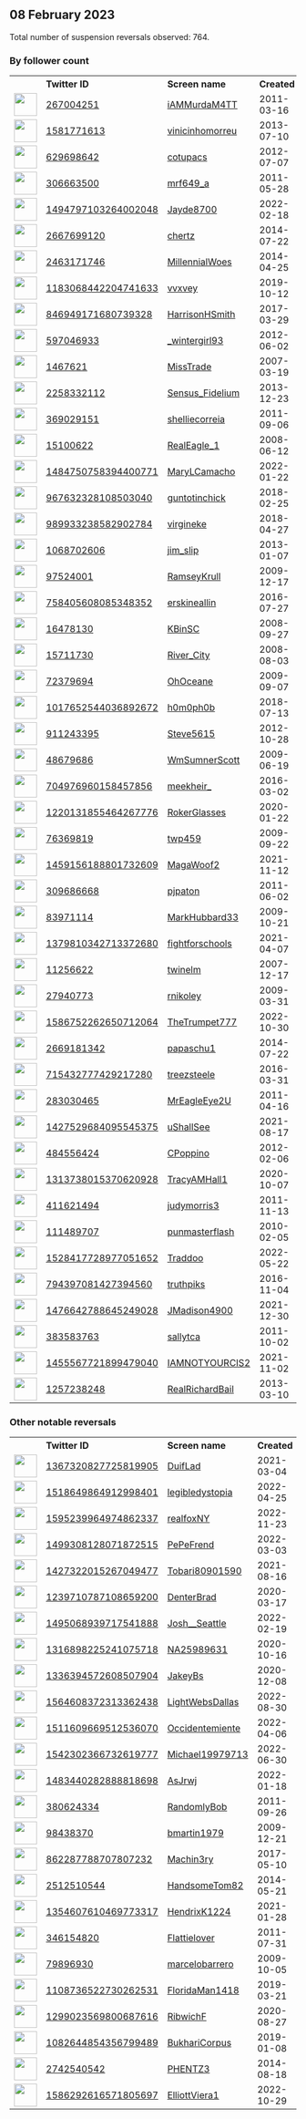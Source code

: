 
## 08 February 2023
Total number of suspension reversals observed: 764.

### By follower count
<table><tr><th></th><th align="left">Twitter ID</th><th align="left">Screen name</th>
<th align="left">Created</th><th align="left">Status</th><th align="left">Suspended</th><th align="left">Followers</th>
<tr><td><a href="https://pbs.twimg.com/profile_images/1366039984189427715/PE--JZik_normal.jpg"><img src="https://pbs.twimg.com/profile_images/1366039984189427715/PE--JZik_normal.jpg" width="40px" height="40px" align="center"/></a></td><td><a href="https://twitter.com/intent/user?user_id=267004251">267004251</a></td><td><a href="https://twitter.com/iAMMurdaM4TT">iAMMurdaM4TT</a></td><td>2011-03-16</td><td align="center"></td><td>2023-01-28</td><td>156752</td></tr>
<tr><td><a href="https://pbs.twimg.com/profile_images/1643640455270105088/eX0kzWMJ_normal.jpg"><img src="https://pbs.twimg.com/profile_images/1643640455270105088/eX0kzWMJ_normal.jpg" width="40px" height="40px" align="center"/></a></td><td><a href="https://twitter.com/intent/user?user_id=1581771613">1581771613</a></td><td><a href="https://twitter.com/vinicinhomorreu">vinicinhomorreu</a></td><td>2013-07-10</td><td align="center">🔒</td><td></td><td>80899</td></tr>
<tr><td><a href="https://pbs.twimg.com/profile_images/1534905804368879621/R5xYZeL5_normal.jpg"><img src="https://pbs.twimg.com/profile_images/1534905804368879621/R5xYZeL5_normal.jpg" width="40px" height="40px" align="center"/></a></td><td><a href="https://twitter.com/intent/user?user_id=629698642">629698642</a></td><td><a href="https://twitter.com/cotupacs">cotupacs</a></td><td>2012-07-07</td><td align="center"></td><td>2022-08-14</td><td>60065</td></tr>
<tr><td><a href="https://pbs.twimg.com/profile_images/1642063675371687937/27ZP5gDf_normal.jpg"><img src="https://pbs.twimg.com/profile_images/1642063675371687937/27ZP5gDf_normal.jpg" width="40px" height="40px" align="center"/></a></td><td><a href="https://twitter.com/intent/user?user_id=306663500">306663500</a></td><td><a href="https://twitter.com/mrf649_a">mrf649_a</a></td><td>2011-05-28</td><td align="center"></td><td></td><td>43839</td></tr>
<tr><td><a href="https://pbs.twimg.com/profile_images/1663351061841862656/CT75z3oW_normal.jpg"><img src="https://pbs.twimg.com/profile_images/1663351061841862656/CT75z3oW_normal.jpg" width="40px" height="40px" align="center"/></a></td><td><a href="https://twitter.com/intent/user?user_id=1494797103264002048">1494797103264002048</a></td><td><a href="https://twitter.com/Jayde8700">Jayde8700</a></td><td>2022-02-18</td><td align="center"></td><td>2022-06-06</td><td>33021</td></tr>
<tr><td><a href="https://pbs.twimg.com/profile_images/1390270161563815938/Ph33aNfD_normal.jpg"><img src="https://pbs.twimg.com/profile_images/1390270161563815938/Ph33aNfD_normal.jpg" width="40px" height="40px" align="center"/></a></td><td><a href="https://twitter.com/intent/user?user_id=2667699120">2667699120</a></td><td><a href="https://twitter.com/chertz">chertz</a></td><td>2014-07-22</td><td align="center">🔒</td><td>2023-02-05</td><td>24354</td></tr>
<tr><td><a href="https://pbs.twimg.com/profile_images/1000504124776112130/1cTly-LX_normal.jpg"><img src="https://pbs.twimg.com/profile_images/1000504124776112130/1cTly-LX_normal.jpg" width="40px" height="40px" align="center"/></a></td><td><a href="https://twitter.com/intent/user?user_id=2463171746">2463171746</a></td><td><a href="https://twitter.com/MillennialWoes">MillennialWoes</a></td><td>2014-04-25</td><td align="center"></td><td></td><td>23431</td></tr>
<tr><td><a href="https://pbs.twimg.com/profile_images/1563737006538203136/QHOGmVEI_normal.jpg"><img src="https://pbs.twimg.com/profile_images/1563737006538203136/QHOGmVEI_normal.jpg" width="40px" height="40px" align="center"/></a></td><td><a href="https://twitter.com/intent/user?user_id=1183068442204741633">1183068442204741633</a></td><td><a href="https://twitter.com/vvxvey">vvxvey</a></td><td>2019-10-12</td><td align="center"></td><td>2022-09-26</td><td>20114</td></tr>
<tr><td><a href="https://pbs.twimg.com/profile_images/1623500343177871361/JkWirMVK_normal.jpg"><img src="https://pbs.twimg.com/profile_images/1623500343177871361/JkWirMVK_normal.jpg" width="40px" height="40px" align="center"/></a></td><td><a href="https://twitter.com/intent/user?user_id=846949171680739328">846949171680739328</a></td><td><a href="https://twitter.com/HarrisonHSmith">HarrisonHSmith</a></td><td>2017-03-29</td><td align="center"></td><td></td><td>19730</td></tr>
<tr><td><a href="https://pbs.twimg.com/profile_images/1664621900071419905/NUdTHodC_normal.jpg"><img src="https://pbs.twimg.com/profile_images/1664621900071419905/NUdTHodC_normal.jpg" width="40px" height="40px" align="center"/></a></td><td><a href="https://twitter.com/intent/user?user_id=597046933">597046933</a></td><td><a href="https://twitter.com/_wintergirl93">_wintergirl93</a></td><td>2012-06-02</td><td align="center"></td><td></td><td>19034</td></tr>
<tr><td><a href="https://pbs.twimg.com/profile_images/905315755654307840/3u0xlJ2K_normal.jpg"><img src="https://pbs.twimg.com/profile_images/905315755654307840/3u0xlJ2K_normal.jpg" width="40px" height="40px" align="center"/></a></td><td><a href="https://twitter.com/intent/user?user_id=1467621">1467621</a></td><td><a href="https://twitter.com/MissTrade">MissTrade</a></td><td>2007-03-19</td><td align="center"></td><td>2022-04-14</td><td>17194</td></tr>
<tr><td><a href="https://pbs.twimg.com/profile_images/1205691572844728320/hBOBahD8_normal.jpg"><img src="https://pbs.twimg.com/profile_images/1205691572844728320/hBOBahD8_normal.jpg" width="40px" height="40px" align="center"/></a></td><td><a href="https://twitter.com/intent/user?user_id=2258332112">2258332112</a></td><td><a href="https://twitter.com/Sensus_Fidelium">Sensus_Fidelium</a></td><td>2013-12-23</td><td align="center"></td><td>2022-05-05</td><td>14213</td></tr>
<tr><td><a href="https://pbs.twimg.com/profile_images/1396948671539945479/j6XcdOqq_normal.jpg"><img src="https://pbs.twimg.com/profile_images/1396948671539945479/j6XcdOqq_normal.jpg" width="40px" height="40px" align="center"/></a></td><td><a href="https://twitter.com/intent/user?user_id=369029151">369029151</a></td><td><a href="https://twitter.com/shelliecorreia">shelliecorreia</a></td><td>2011-09-06</td><td align="center"></td><td>2022-08-17</td><td>13072</td></tr>
<tr><td><a href="https://pbs.twimg.com/profile_images/1625599755953774605/AdQxnJYN_normal.jpg"><img src="https://pbs.twimg.com/profile_images/1625599755953774605/AdQxnJYN_normal.jpg" width="40px" height="40px" align="center"/></a></td><td><a href="https://twitter.com/intent/user?user_id=15100622">15100622</a></td><td><a href="https://twitter.com/RealEagle_1">RealEagle_1</a></td><td>2008-06-12</td><td align="center"></td><td>2022-07-21</td><td>12663</td></tr>
<tr><td><a href="https://pbs.twimg.com/profile_images/1584606777513021455/4HS_sFjh_normal.jpg"><img src="https://pbs.twimg.com/profile_images/1584606777513021455/4HS_sFjh_normal.jpg" width="40px" height="40px" align="center"/></a></td><td><a href="https://twitter.com/intent/user?user_id=1484750758394400771">1484750758394400771</a></td><td><a href="https://twitter.com/MaryLCamacho">MaryLCamacho</a></td><td>2022-01-22</td><td align="center"></td><td>2022-12-01</td><td>12297</td></tr>
<tr><td><a href="https://pbs.twimg.com/profile_images/1646628215459311618/AjmzoJlL_normal.jpg"><img src="https://pbs.twimg.com/profile_images/1646628215459311618/AjmzoJlL_normal.jpg" width="40px" height="40px" align="center"/></a></td><td><a href="https://twitter.com/intent/user?user_id=967632328108503040">967632328108503040</a></td><td><a href="https://twitter.com/guntotinchick">guntotinchick</a></td><td>2018-02-25</td><td align="center"></td><td></td><td>11469</td></tr>
<tr><td><a href="https://pbs.twimg.com/profile_images/1396548287021387777/vzXqeR_P_normal.jpg"><img src="https://pbs.twimg.com/profile_images/1396548287021387777/vzXqeR_P_normal.jpg" width="40px" height="40px" align="center"/></a></td><td><a href="https://twitter.com/intent/user?user_id=989933238582902784">989933238582902784</a></td><td><a href="https://twitter.com/virgineke">virgineke</a></td><td>2018-04-27</td><td align="center"></td><td></td><td>10615</td></tr>
<tr><td><a href="https://pbs.twimg.com/profile_images/1655674984897847316/qNe6xqLE_normal.jpg"><img src="https://pbs.twimg.com/profile_images/1655674984897847316/qNe6xqLE_normal.jpg" width="40px" height="40px" align="center"/></a></td><td><a href="https://twitter.com/intent/user?user_id=1068702606">1068702606</a></td><td><a href="https://twitter.com/jim_slip">jim_slip</a></td><td>2013-01-07</td><td align="center"></td><td>2022-08-07</td><td>9588</td></tr>
<tr><td><a href="https://pbs.twimg.com/profile_images/546894883399561217/YsmclmQo_normal.jpeg"><img src="https://pbs.twimg.com/profile_images/546894883399561217/YsmclmQo_normal.jpeg" width="40px" height="40px" align="center"/></a></td><td><a href="https://twitter.com/intent/user?user_id=97524001">97524001</a></td><td><a href="https://twitter.com/RamseyKrull">RamseyKrull</a></td><td>2009-12-17</td><td align="center"></td><td>2022-02-24</td><td>9277</td></tr>
<tr><td><a href="https://pbs.twimg.com/profile_images/1441906542261850117/QE0UsKDN_normal.jpg"><img src="https://pbs.twimg.com/profile_images/1441906542261850117/QE0UsKDN_normal.jpg" width="40px" height="40px" align="center"/></a></td><td><a href="https://twitter.com/intent/user?user_id=758405608085348352">758405608085348352</a></td><td><a href="https://twitter.com/erskineallin">erskineallin</a></td><td>2016-07-27</td><td align="center"></td><td>2022-08-18</td><td>9073</td></tr>
<tr><td><a href="https://pbs.twimg.com/profile_images/1347736616790536192/fmtBWSrp_normal.jpg"><img src="https://pbs.twimg.com/profile_images/1347736616790536192/fmtBWSrp_normal.jpg" width="40px" height="40px" align="center"/></a></td><td><a href="https://twitter.com/intent/user?user_id=16478130">16478130</a></td><td><a href="https://twitter.com/KBinSC">KBinSC</a></td><td>2008-09-27</td><td align="center">🚫</td><td>2022-09-16</td><td>9063</td></tr>
<tr><td><a href="https://pbs.twimg.com/profile_images/1320144642860568576/62CaAz2z_normal.jpg"><img src="https://pbs.twimg.com/profile_images/1320144642860568576/62CaAz2z_normal.jpg" width="40px" height="40px" align="center"/></a></td><td><a href="https://twitter.com/intent/user?user_id=15711730">15711730</a></td><td><a href="https://twitter.com/River_City">River_City</a></td><td>2008-08-03</td><td align="center"></td><td>2022-02-26</td><td>8955</td></tr>
<tr><td><a href="https://pbs.twimg.com/profile_images/1500835818381922304/AoWGNIuO_normal.jpg"><img src="https://pbs.twimg.com/profile_images/1500835818381922304/AoWGNIuO_normal.jpg" width="40px" height="40px" align="center"/></a></td><td><a href="https://twitter.com/intent/user?user_id=72379694">72379694</a></td><td><a href="https://twitter.com/OhOceane">OhOceane</a></td><td>2009-09-07</td><td align="center"></td><td>2022-09-24</td><td>8236</td></tr>
<tr><td><a href="https://pbs.twimg.com/profile_images/1665057918981472259/8ZZ7FvG-_normal.jpg"><img src="https://pbs.twimg.com/profile_images/1665057918981472259/8ZZ7FvG-_normal.jpg" width="40px" height="40px" align="center"/></a></td><td><a href="https://twitter.com/intent/user?user_id=1017652544036892672">1017652544036892672</a></td><td><a href="https://twitter.com/h0m0ph0b">h0m0ph0b</a></td><td>2018-07-13</td><td align="center"></td><td>2022-12-30</td><td>7682</td></tr>
<tr><td><a href="https://pbs.twimg.com/profile_images/1526264933071171586/VfO1OAxF_normal.jpg"><img src="https://pbs.twimg.com/profile_images/1526264933071171586/VfO1OAxF_normal.jpg" width="40px" height="40px" align="center"/></a></td><td><a href="https://twitter.com/intent/user?user_id=911243395">911243395</a></td><td><a href="https://twitter.com/Steve5615">Steve5615</a></td><td>2012-10-28</td><td align="center"></td><td>2022-09-21</td><td>7444</td></tr>
<tr><td><a href="https://pbs.twimg.com/profile_images/1080515204515954689/vB1fHoxF_normal.jpg"><img src="https://pbs.twimg.com/profile_images/1080515204515954689/vB1fHoxF_normal.jpg" width="40px" height="40px" align="center"/></a></td><td><a href="https://twitter.com/intent/user?user_id=48679686">48679686</a></td><td><a href="https://twitter.com/WmSumnerScott">WmSumnerScott</a></td><td>2009-06-19</td><td align="center"></td><td>2022-03-14</td><td>7440</td></tr>
<tr><td><a href="https://pbs.twimg.com/profile_images/1592833223310168065/FEvP7RDP_normal.jpg"><img src="https://pbs.twimg.com/profile_images/1592833223310168065/FEvP7RDP_normal.jpg" width="40px" height="40px" align="center"/></a></td><td><a href="https://twitter.com/intent/user?user_id=704976960158457856">704976960158457856</a></td><td><a href="https://twitter.com/meekheir_">meekheir_</a></td><td>2016-03-02</td><td align="center"></td><td>2023-01-28</td><td>7366</td></tr>
<tr><td><a href="https://pbs.twimg.com/profile_images/1372268770085978117/NqC16Wer_normal.jpg"><img src="https://pbs.twimg.com/profile_images/1372268770085978117/NqC16Wer_normal.jpg" width="40px" height="40px" align="center"/></a></td><td><a href="https://twitter.com/intent/user?user_id=1220131855464267776">1220131855464267776</a></td><td><a href="https://twitter.com/RokerGlasses">RokerGlasses</a></td><td>2020-01-22</td><td align="center"></td><td>2022-10-28</td><td>7336</td></tr>
<tr><td><a href="https://pbs.twimg.com/profile_images/1447570167416999936/vQDErUx4_normal.jpg"><img src="https://pbs.twimg.com/profile_images/1447570167416999936/vQDErUx4_normal.jpg" width="40px" height="40px" align="center"/></a></td><td><a href="https://twitter.com/intent/user?user_id=76369819">76369819</a></td><td><a href="https://twitter.com/twp459">twp459</a></td><td>2009-09-22</td><td align="center"></td><td>2022-07-14</td><td>7255</td></tr>
<tr><td><a href="https://pbs.twimg.com/profile_images/1496128767659499522/xKjIIxif_normal.jpg"><img src="https://pbs.twimg.com/profile_images/1496128767659499522/xKjIIxif_normal.jpg" width="40px" height="40px" align="center"/></a></td><td><a href="https://twitter.com/intent/user?user_id=1459156188801732609">1459156188801732609</a></td><td><a href="https://twitter.com/MagaWoof2">MagaWoof2</a></td><td>2021-11-12</td><td align="center"></td><td>2022-07-04</td><td>6703</td></tr>
<tr><td><a href="https://pbs.twimg.com/profile_images/1249113361637355520/QoSD3suw_normal.jpg"><img src="https://pbs.twimg.com/profile_images/1249113361637355520/QoSD3suw_normal.jpg" width="40px" height="40px" align="center"/></a></td><td><a href="https://twitter.com/intent/user?user_id=309686668">309686668</a></td><td><a href="https://twitter.com/pjpaton">pjpaton</a></td><td>2011-06-02</td><td align="center"></td><td>2022-07-15</td><td>6457</td></tr>
<tr><td><a href="https://pbs.twimg.com/profile_images/1530645435983200256/umRIGI_2_normal.jpg"><img src="https://pbs.twimg.com/profile_images/1530645435983200256/umRIGI_2_normal.jpg" width="40px" height="40px" align="center"/></a></td><td><a href="https://twitter.com/intent/user?user_id=83971114">83971114</a></td><td><a href="https://twitter.com/MarkHubbard33">MarkHubbard33</a></td><td>2009-10-21</td><td align="center"></td><td>2022-08-03</td><td>5989</td></tr>
<tr><td><a href="https://pbs.twimg.com/profile_images/1430967366331113477/fa2jf0wH_normal.jpg"><img src="https://pbs.twimg.com/profile_images/1430967366331113477/fa2jf0wH_normal.jpg" width="40px" height="40px" align="center"/></a></td><td><a href="https://twitter.com/intent/user?user_id=1379810342713372680">1379810342713372680</a></td><td><a href="https://twitter.com/fightforschools">fightforschools</a></td><td>2021-04-07</td><td align="center"></td><td>2023-02-03</td><td>5783</td></tr>
<tr><td><a href="https://pbs.twimg.com/profile_images/1520720462472531970/ZBkDa9F8_normal.jpg"><img src="https://pbs.twimg.com/profile_images/1520720462472531970/ZBkDa9F8_normal.jpg" width="40px" height="40px" align="center"/></a></td><td><a href="https://twitter.com/intent/user?user_id=11256622">11256622</a></td><td><a href="https://twitter.com/twinelm">twinelm</a></td><td>2007-12-17</td><td align="center"></td><td>2022-08-01</td><td>5436</td></tr>
<tr><td><a href="https://pbs.twimg.com/profile_images/1253165980970180608/1AauLVvm_normal.jpg"><img src="https://pbs.twimg.com/profile_images/1253165980970180608/1AauLVvm_normal.jpg" width="40px" height="40px" align="center"/></a></td><td><a href="https://twitter.com/intent/user?user_id=27940773">27940773</a></td><td><a href="https://twitter.com/rnikoley">rnikoley</a></td><td>2009-03-31</td><td align="center"></td><td></td><td>5347</td></tr>
<tr><td><a href="https://pbs.twimg.com/profile_images/1597899131988705280/ImNQbkXH_normal.jpg"><img src="https://pbs.twimg.com/profile_images/1597899131988705280/ImNQbkXH_normal.jpg" width="40px" height="40px" align="center"/></a></td><td><a href="https://twitter.com/intent/user?user_id=1586752262650712064">1586752262650712064</a></td><td><a href="https://twitter.com/TheTrumpet777">TheTrumpet777</a></td><td>2022-10-30</td><td align="center"></td><td>2022-12-15</td><td>5039</td></tr>
<tr><td><a href="https://pbs.twimg.com/profile_images/600820241476788224/dxXaunLk_normal.jpg"><img src="https://pbs.twimg.com/profile_images/600820241476788224/dxXaunLk_normal.jpg" width="40px" height="40px" align="center"/></a></td><td><a href="https://twitter.com/intent/user?user_id=2669181342">2669181342</a></td><td><a href="https://twitter.com/papaschu1">papaschu1</a></td><td>2014-07-22</td><td align="center"></td><td>2022-07-16</td><td>5007</td></tr>
<tr><td><a href="https://pbs.twimg.com/profile_images/1350911299073437696/YOlficGj_normal.png"><img src="https://pbs.twimg.com/profile_images/1350911299073437696/YOlficGj_normal.png" width="40px" height="40px" align="center"/></a></td><td><a href="https://twitter.com/intent/user?user_id=715432777429217280">715432777429217280</a></td><td><a href="https://twitter.com/treezsteele">treezsteele</a></td><td>2016-03-31</td><td align="center"></td><td>2022-03-18</td><td>4934</td></tr>
<tr><td><a href="https://pbs.twimg.com/profile_images/1355341022470025216/xcZx3DED_normal.jpg"><img src="https://pbs.twimg.com/profile_images/1355341022470025216/xcZx3DED_normal.jpg" width="40px" height="40px" align="center"/></a></td><td><a href="https://twitter.com/intent/user?user_id=283030465">283030465</a></td><td><a href="https://twitter.com/MrEagleEye2U">MrEagleEye2U</a></td><td>2011-04-16</td><td align="center"></td><td>2022-11-14</td><td>4916</td></tr>
<tr><td><a href="https://pbs.twimg.com/profile_images/1665715596242087939/GMocPyEc_normal.jpg"><img src="https://pbs.twimg.com/profile_images/1665715596242087939/GMocPyEc_normal.jpg" width="40px" height="40px" align="center"/></a></td><td><a href="https://twitter.com/intent/user?user_id=1427529684095545375">1427529684095545375</a></td><td><a href="https://twitter.com/uShallSee">uShallSee</a></td><td>2021-08-17</td><td align="center"></td><td>2022-09-01</td><td>4871</td></tr>
<tr><td><a href="https://pbs.twimg.com/profile_images/1641634973353656321/Z7ZPPnGm_normal.jpg"><img src="https://pbs.twimg.com/profile_images/1641634973353656321/Z7ZPPnGm_normal.jpg" width="40px" height="40px" align="center"/></a></td><td><a href="https://twitter.com/intent/user?user_id=484556424">484556424</a></td><td><a href="https://twitter.com/CPoppino">CPoppino</a></td><td>2012-02-06</td><td align="center"></td><td>2022-08-07</td><td>4808</td></tr>
<tr><td><a href="https://pbs.twimg.com/profile_images/1553190339594387457/pb2KSe3t_normal.jpg"><img src="https://pbs.twimg.com/profile_images/1553190339594387457/pb2KSe3t_normal.jpg" width="40px" height="40px" align="center"/></a></td><td><a href="https://twitter.com/intent/user?user_id=1313738015370620928">1313738015370620928</a></td><td><a href="https://twitter.com/TracyAMHall1">TracyAMHall1</a></td><td>2020-10-07</td><td align="center"></td><td>2022-08-31</td><td>4688</td></tr>
<tr><td><a href="https://pbs.twimg.com/profile_images/1385307460836208641/CXPvbnQi_normal.jpg"><img src="https://pbs.twimg.com/profile_images/1385307460836208641/CXPvbnQi_normal.jpg" width="40px" height="40px" align="center"/></a></td><td><a href="https://twitter.com/intent/user?user_id=411621494">411621494</a></td><td><a href="https://twitter.com/judymorris3">judymorris3</a></td><td>2011-11-13</td><td align="center"></td><td>2022-06-15</td><td>4669</td></tr>
<tr><td><a href="https://pbs.twimg.com/profile_images/1624181939732197378/A3unV-zN_normal.jpg"><img src="https://pbs.twimg.com/profile_images/1624181939732197378/A3unV-zN_normal.jpg" width="40px" height="40px" align="center"/></a></td><td><a href="https://twitter.com/intent/user?user_id=111489707">111489707</a></td><td><a href="https://twitter.com/punmasterflash">punmasterflash</a></td><td>2010-02-05</td><td align="center"></td><td></td><td>4646</td></tr>
<tr><td><a href="https://pbs.twimg.com/profile_images/1657484195323842560/qYcig7mh_normal.jpg"><img src="https://pbs.twimg.com/profile_images/1657484195323842560/qYcig7mh_normal.jpg" width="40px" height="40px" align="center"/></a></td><td><a href="https://twitter.com/intent/user?user_id=1528417728977051652">1528417728977051652</a></td><td><a href="https://twitter.com/Traddoo">Traddoo</a></td><td>2022-05-22</td><td align="center"></td><td>2023-01-14</td><td>4604</td></tr>
<tr><td><a href="https://pbs.twimg.com/profile_images/797984457194086400/4FTqowjV_normal.jpg"><img src="https://pbs.twimg.com/profile_images/797984457194086400/4FTqowjV_normal.jpg" width="40px" height="40px" align="center"/></a></td><td><a href="https://twitter.com/intent/user?user_id=794397081427394560">794397081427394560</a></td><td><a href="https://twitter.com/truthpiks">truthpiks</a></td><td>2016-11-04</td><td align="center"></td><td>2022-07-15</td><td>4593</td></tr>
<tr><td><a href="https://pbs.twimg.com/profile_images/1637669658063929346/eE_9qi2K_normal.jpg"><img src="https://pbs.twimg.com/profile_images/1637669658063929346/eE_9qi2K_normal.jpg" width="40px" height="40px" align="center"/></a></td><td><a href="https://twitter.com/intent/user?user_id=1476642788645249028">1476642788645249028</a></td><td><a href="https://twitter.com/JMadison4900">JMadison4900</a></td><td>2021-12-30</td><td align="center"></td><td>2022-07-28</td><td>4551</td></tr>
<tr><td><a href="https://pbs.twimg.com/profile_images/1540917160314142721/kTToMcSw_normal.jpg"><img src="https://pbs.twimg.com/profile_images/1540917160314142721/kTToMcSw_normal.jpg" width="40px" height="40px" align="center"/></a></td><td><a href="https://twitter.com/intent/user?user_id=383583763">383583763</a></td><td><a href="https://twitter.com/sallytca">sallytca</a></td><td>2011-10-02</td><td align="center"></td><td>2022-07-24</td><td>4516</td></tr>
<tr><td><a href="https://pbs.twimg.com/profile_images/1636378470413660161/b5zwAoyS_normal.jpg"><img src="https://pbs.twimg.com/profile_images/1636378470413660161/b5zwAoyS_normal.jpg" width="40px" height="40px" align="center"/></a></td><td><a href="https://twitter.com/intent/user?user_id=1455567721899479040">1455567721899479040</a></td><td><a href="https://twitter.com/IAMNOTYOURCIS2">IAMNOTYOURCIS2</a></td><td>2021-11-02</td><td align="center"></td><td>2022-05-21</td><td>4438</td></tr>
<tr><td><a href="https://pbs.twimg.com/profile_images/1625176673191702528/eVVTKqdn_normal.jpg"><img src="https://pbs.twimg.com/profile_images/1625176673191702528/eVVTKqdn_normal.jpg" width="40px" height="40px" align="center"/></a></td><td><a href="https://twitter.com/intent/user?user_id=1257238248">1257238248</a></td><td><a href="https://twitter.com/RealRichardBail">RealRichardBail</a></td><td>2013-03-10</td><td align="center"></td><td>2022-04-28</td><td>4436</td></tr>
</table>

### Other notable reversals
<table><tr><th></th><th align="left">Twitter ID</th><th align="left">Screen name</th>
<th align="left">Created</th><th align="left">Status</th><th align="left">Suspended</th><th align="left">Followers</th>
<tr><td><a href="https://pbs.twimg.com/profile_images/1599875737741410304/7vcP8BCD_normal.jpg"><img src="https://pbs.twimg.com/profile_images/1599875737741410304/7vcP8BCD_normal.jpg" width="40px" height="40px" align="center"/></a></td><td><a href="https://twitter.com/intent/user?user_id=1367320827725819905">1367320827725819905</a></td><td><a href="https://twitter.com/DuifLad">DuifLad</a></td><td>2021-03-04</td><td align="center"></td><td>2022-12-22</td><td>319</td></tr>
<tr><td><a href="https://pbs.twimg.com/profile_images/1518694030141362176/fkhS2G0N_normal.jpg"><img src="https://pbs.twimg.com/profile_images/1518694030141362176/fkhS2G0N_normal.jpg" width="40px" height="40px" align="center"/></a></td><td><a href="https://twitter.com/intent/user?user_id=1518649864912998401">1518649864912998401</a></td><td><a href="https://twitter.com/legibledystopia">legibledystopia</a></td><td>2022-04-25</td><td align="center"></td><td>2023-01-22</td><td>138</td></tr>
<tr><td><a href="https://pbs.twimg.com/profile_images/1595240134022045696/bKEyhrTG_normal.jpg"><img src="https://pbs.twimg.com/profile_images/1595240134022045696/bKEyhrTG_normal.jpg" width="40px" height="40px" align="center"/></a></td><td><a href="https://twitter.com/intent/user?user_id=1595239964974862337">1595239964974862337</a></td><td><a href="https://twitter.com/realfoxNY">realfoxNY</a></td><td>2022-11-23</td><td align="center">🔒</td><td>2022-12-27</td><td>222</td></tr>
<tr><td><a href="https://pbs.twimg.com/profile_images/1640182781345972225/WLwnbCLZ_normal.jpg"><img src="https://pbs.twimg.com/profile_images/1640182781345972225/WLwnbCLZ_normal.jpg" width="40px" height="40px" align="center"/></a></td><td><a href="https://twitter.com/intent/user?user_id=1499308128071872515">1499308128071872515</a></td><td><a href="https://twitter.com/PePeFrend">PePeFrend</a></td><td>2022-03-03</td><td align="center"></td><td>2022-11-28</td><td>115</td></tr>
<tr><td><a href="https://pbs.twimg.com/profile_images/1441565309945753606/94ydwhGt_normal.jpg"><img src="https://pbs.twimg.com/profile_images/1441565309945753606/94ydwhGt_normal.jpg" width="40px" height="40px" align="center"/></a></td><td><a href="https://twitter.com/intent/user?user_id=1427322015267049477">1427322015267049477</a></td><td><a href="https://twitter.com/Tobari80901590">Tobari80901590</a></td><td>2021-08-16</td><td align="center"></td><td>2022-12-31</td><td>39</td></tr>
<tr><td><a href="https://pbs.twimg.com/profile_images/1344690725112332288/UK4RvE6e_normal.jpg"><img src="https://pbs.twimg.com/profile_images/1344690725112332288/UK4RvE6e_normal.jpg" width="40px" height="40px" align="center"/></a></td><td><a href="https://twitter.com/intent/user?user_id=1239710787108659200">1239710787108659200</a></td><td><a href="https://twitter.com/DenterBrad">DenterBrad</a></td><td>2020-03-17</td><td align="center"></td><td>2023-01-19</td><td>201</td></tr>
<tr><td><a href="https://pbs.twimg.com/profile_images/1495076978801528833/p3Wy4opS_normal.jpg"><img src="https://pbs.twimg.com/profile_images/1495076978801528833/p3Wy4opS_normal.jpg" width="40px" height="40px" align="center"/></a></td><td><a href="https://twitter.com/intent/user?user_id=1495068939717541888">1495068939717541888</a></td><td><a href="https://twitter.com/Josh__Seattle">Josh__Seattle</a></td><td>2022-02-19</td><td align="center"></td><td>2022-12-16</td><td>791</td></tr>
<tr><td><a href="https://pbs.twimg.com/profile_images/1507198501658275844/V3a_Gfif_normal.jpg"><img src="https://pbs.twimg.com/profile_images/1507198501658275844/V3a_Gfif_normal.jpg" width="40px" height="40px" align="center"/></a></td><td><a href="https://twitter.com/intent/user?user_id=1316898225241075718">1316898225241075718</a></td><td><a href="https://twitter.com/NA25989631">NA25989631</a></td><td>2020-10-16</td><td align="center"></td><td>2022-11-18</td><td>655</td></tr>
<tr><td><a href="https://pbs.twimg.com/profile_images/1625929890028453909/oII0M25L_normal.jpg"><img src="https://pbs.twimg.com/profile_images/1625929890028453909/oII0M25L_normal.jpg" width="40px" height="40px" align="center"/></a></td><td><a href="https://twitter.com/intent/user?user_id=1336394572608507904">1336394572608507904</a></td><td><a href="https://twitter.com/JakeyBs">JakeyBs</a></td><td>2020-12-08</td><td align="center"></td><td>2022-12-09</td><td>207</td></tr>
<tr><td><a href="https://pbs.twimg.com/profile_images/1659258837298290688/9aqdZP5S_normal.jpg"><img src="https://pbs.twimg.com/profile_images/1659258837298290688/9aqdZP5S_normal.jpg" width="40px" height="40px" align="center"/></a></td><td><a href="https://twitter.com/intent/user?user_id=1564608372313362438">1564608372313362438</a></td><td><a href="https://twitter.com/LightWebsDallas">LightWebsDallas</a></td><td>2022-08-30</td><td align="center"></td><td>2023-01-20</td><td>297</td></tr>
<tr><td><a href="https://pbs.twimg.com/profile_images/1511611977319260163/Xl5Wpkho_normal.jpg"><img src="https://pbs.twimg.com/profile_images/1511611977319260163/Xl5Wpkho_normal.jpg" width="40px" height="40px" align="center"/></a></td><td><a href="https://twitter.com/intent/user?user_id=1511609669512536070">1511609669512536070</a></td><td><a href="https://twitter.com/Occidentemiente">Occidentemiente</a></td><td>2022-04-06</td><td align="center"></td><td>2022-12-28</td><td>595</td></tr>
<tr><td><a href="https://pbs.twimg.com/profile_images/1644053066121990159/x57Avxzt_normal.jpg"><img src="https://pbs.twimg.com/profile_images/1644053066121990159/x57Avxzt_normal.jpg" width="40px" height="40px" align="center"/></a></td><td><a href="https://twitter.com/intent/user?user_id=1542302366732619777">1542302366732619777</a></td><td><a href="https://twitter.com/Michael19979713">Michael19979713</a></td><td>2022-06-30</td><td align="center"></td><td>2023-01-21</td><td>2621</td></tr>
<tr><td><a href="https://pbs.twimg.com/profile_images/1483440641250050049/C03MXk8G_normal.jpg"><img src="https://pbs.twimg.com/profile_images/1483440641250050049/C03MXk8G_normal.jpg" width="40px" height="40px" align="center"/></a></td><td><a href="https://twitter.com/intent/user?user_id=1483440282888818698">1483440282888818698</a></td><td><a href="https://twitter.com/AsJrwj">AsJrwj</a></td><td>2022-01-18</td><td align="center"></td><td>2023-02-07</td><td>230</td></tr>
<tr><td><a href="https://pbs.twimg.com/profile_images/634418270292934656/CMBLBKUx_normal.png"><img src="https://pbs.twimg.com/profile_images/634418270292934656/CMBLBKUx_normal.png" width="40px" height="40px" align="center"/></a></td><td><a href="https://twitter.com/intent/user?user_id=380624334">380624334</a></td><td><a href="https://twitter.com/RandomlyBob">RandomlyBob</a></td><td>2011-09-26</td><td align="center"></td><td>2023-01-28</td><td>451</td></tr>
<tr><td><a href="https://pbs.twimg.com/profile_images/1493546368253796352/bGm-5Vfd_normal.jpg"><img src="https://pbs.twimg.com/profile_images/1493546368253796352/bGm-5Vfd_normal.jpg" width="40px" height="40px" align="center"/></a></td><td><a href="https://twitter.com/intent/user?user_id=98438370">98438370</a></td><td><a href="https://twitter.com/bmartin1979">bmartin1979</a></td><td>2009-12-21</td><td align="center"></td><td>2022-12-07</td><td>540</td></tr>
<tr><td><a href="https://pbs.twimg.com/profile_images/1577640120731279360/UMgoV3hv_normal.jpg"><img src="https://pbs.twimg.com/profile_images/1577640120731279360/UMgoV3hv_normal.jpg" width="40px" height="40px" align="center"/></a></td><td><a href="https://twitter.com/intent/user?user_id=862287788707807232">862287788707807232</a></td><td><a href="https://twitter.com/Machin3ry">Machin3ry</a></td><td>2017-05-10</td><td align="center"></td><td>2023-01-04</td><td>1183</td></tr>
<tr><td><a href="https://pbs.twimg.com/profile_images/1308406299185512449/bXTsV8zr_normal.jpg"><img src="https://pbs.twimg.com/profile_images/1308406299185512449/bXTsV8zr_normal.jpg" width="40px" height="40px" align="center"/></a></td><td><a href="https://twitter.com/intent/user?user_id=2512510544">2512510544</a></td><td><a href="https://twitter.com/HandsomeTom82">HandsomeTom82</a></td><td>2014-05-21</td><td align="center"></td><td>2022-12-21</td><td>489</td></tr>
<tr><td><a href="https://pbs.twimg.com/profile_images/1354608196938309636/nmThEsnN_normal.jpg"><img src="https://pbs.twimg.com/profile_images/1354608196938309636/nmThEsnN_normal.jpg" width="40px" height="40px" align="center"/></a></td><td><a href="https://twitter.com/intent/user?user_id=1354607610469773317">1354607610469773317</a></td><td><a href="https://twitter.com/HendrixK1224">HendrixK1224</a></td><td>2021-01-28</td><td align="center">🔒</td><td>2022-12-16</td><td>57</td></tr>
<tr><td><a href="https://pbs.twimg.com/profile_images/1507912554844233729/7U-Y3Yww_normal.jpg"><img src="https://pbs.twimg.com/profile_images/1507912554844233729/7U-Y3Yww_normal.jpg" width="40px" height="40px" align="center"/></a></td><td><a href="https://twitter.com/intent/user?user_id=346154820">346154820</a></td><td><a href="https://twitter.com/Flattielover">Flattielover</a></td><td>2011-07-31</td><td align="center"></td><td>2023-02-04</td><td>2653</td></tr>
<tr><td><a href="https://pbs.twimg.com/profile_images/1525965390807027712/IhBKusMh_normal.jpg"><img src="https://pbs.twimg.com/profile_images/1525965390807027712/IhBKusMh_normal.jpg" width="40px" height="40px" align="center"/></a></td><td><a href="https://twitter.com/intent/user?user_id=79896930">79896930</a></td><td><a href="https://twitter.com/marcelobarrero">marcelobarrero</a></td><td>2009-10-05</td><td align="center"></td><td>2022-09-03</td><td>111</td></tr>
<tr><td><a href="https://pbs.twimg.com/profile_images/1108802408010924032/SkSXkj-j_normal.jpg"><img src="https://pbs.twimg.com/profile_images/1108802408010924032/SkSXkj-j_normal.jpg" width="40px" height="40px" align="center"/></a></td><td><a href="https://twitter.com/intent/user?user_id=1108736522730262531">1108736522730262531</a></td><td><a href="https://twitter.com/FloridaMan1418">FloridaMan1418</a></td><td>2019-03-21</td><td align="center">🚫</td><td>2022-08-05</td><td>125</td></tr>
<tr><td><a href="https://pbs.twimg.com/profile_images/1299025856451420160/vPswNrtQ_normal.jpg"><img src="https://pbs.twimg.com/profile_images/1299025856451420160/vPswNrtQ_normal.jpg" width="40px" height="40px" align="center"/></a></td><td><a href="https://twitter.com/intent/user?user_id=1299023569800687616">1299023569800687616</a></td><td><a href="https://twitter.com/RibwichF">RibwichF</a></td><td>2020-08-27</td><td align="center"></td><td>2022-12-31</td><td>18</td></tr>
<tr><td><a href="https://pbs.twimg.com/profile_images/1628821938197127168/se8BjNFS_normal.jpg"><img src="https://pbs.twimg.com/profile_images/1628821938197127168/se8BjNFS_normal.jpg" width="40px" height="40px" align="center"/></a></td><td><a href="https://twitter.com/intent/user?user_id=1082644854356799489">1082644854356799489</a></td><td><a href="https://twitter.com/BukhariCorpus">BukhariCorpus</a></td><td>2019-01-08</td><td align="center">🔒</td><td>2022-10-28</td><td>242</td></tr>
<tr><td><a href="https://pbs.twimg.com/profile_images/503581776732639232/Y_-Kfmu6_normal.jpeg"><img src="https://pbs.twimg.com/profile_images/503581776732639232/Y_-Kfmu6_normal.jpeg" width="40px" height="40px" align="center"/></a></td><td><a href="https://twitter.com/intent/user?user_id=2742540542">2742540542</a></td><td><a href="https://twitter.com/PHENTZ3">PHENTZ3</a></td><td>2014-08-18</td><td align="center"></td><td>2022-07-24</td><td>1489</td></tr>
<tr><td><a href="https://pbs.twimg.com/profile_images/1586292882893324288/ug9frp0n_normal.png"><img src="https://pbs.twimg.com/profile_images/1586292882893324288/ug9frp0n_normal.png" width="40px" height="40px" align="center"/></a></td><td><a href="https://twitter.com/intent/user?user_id=1586292616571805697">1586292616571805697</a></td><td><a href="https://twitter.com/ElliottViera1">ElliottViera1</a></td><td>2022-10-29</td><td align="center"></td><td>2022-12-15</td><td>756</td></tr>
</table>
